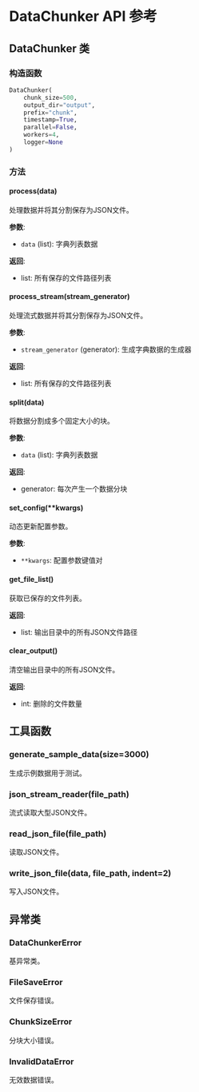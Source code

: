 # DataChunker API 参考

## DataChunker 类

### 构造函数

```python
DataChunker(
    chunk_size=500,
    output_dir="output",
    prefix="chunk",
    timestamp=True,
    parallel=False,
    workers=4,
    logger=None
)
```

### 方法

#### process(data)

处理数据并将其分割保存为JSON文件。

**参数**:

- `data` (list): 字典列表数据

**返回**:

- list: 所有保存的文件路径列表

#### process_stream(stream_generator)

处理流式数据并将其分割保存为JSON文件。

**参数**:

- `stream_generator` (generator): 生成字典数据的生成器

**返回**:

- list: 所有保存的文件路径列表

#### split(data)

将数据分割成多个固定大小的块。

**参数**:

- `data` (list): 字典列表数据

**返回**:

- generator: 每次产生一个数据分块

#### set_config(**kwargs)

动态更新配置参数。

**参数**:

- `**kwargs`: 配置参数键值对

#### get_file_list()

获取已保存的文件列表。

**返回**:

- list: 输出目录中的所有JSON文件路径

#### clear_output()

清空输出目录中的所有JSON文件。

**返回**:

- int: 删除的文件数量

## 工具函数

### generate_sample_data(size=3000)

生成示例数据用于测试。

### json_stream_reader(file_path)

流式读取大型JSON文件。

### read_json_file(file_path)

读取JSON文件。

### write_json_file(data, file_path, indent=2)

写入JSON文件。

## 异常类

### DataChunkerError

基异常类。

### FileSaveError

文件保存错误。

### ChunkSizeError

分块大小错误。

### InvalidDataError

无效数据错误。